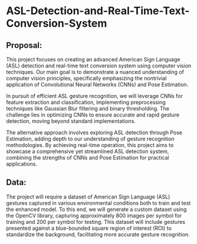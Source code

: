 # ASL-Detection-and-Real-Time-Text-Conversion-System

## Proposal: 

This project focuses on creating an advanced American Sign Language (ASL) detection and real-time text conversion system using computer vision techniques. Our main goal is to demonstrate a nuanced understanding of computer vision principles, specifically emphasizing the nontrivial application of Convolutional Neural Networks (CNNs) and Pose Estimation. 

In pursuit of efficient ASL gesture recognition, we will leverage CNNs for feature extraction and classification, implementing preprocessing techniques like Gaussian Blur filtering and binary thresholding. The challenge lies in optimizing CNNs to ensure accurate and rapid gesture detection, moving beyond standard implementations. 

The alternative approach involves exploring ASL detection through Pose Estimation, adding depth to our understanding of gesture recognition methodologies. By achieving real-time operation, this project aims to showcase a comprehensive yet streamlined ASL detection system, combining the strengths of CNNs and Pose Estimation for practical applications. 

  

## Data: 

The project will require a dataset of American Sign Language (ASL) gestures captured in various environmental conditions both to train and test the enhanced model. To this end, we will generate a custom dataset using the OpenCV library, capturing approximately 800 images per symbol for training and 200 per symbol for testing. This dataset will include gestures presented against a blue-bounded square region of interest (ROI) to standardize the background, facilitating more accurate gesture recognition.  

